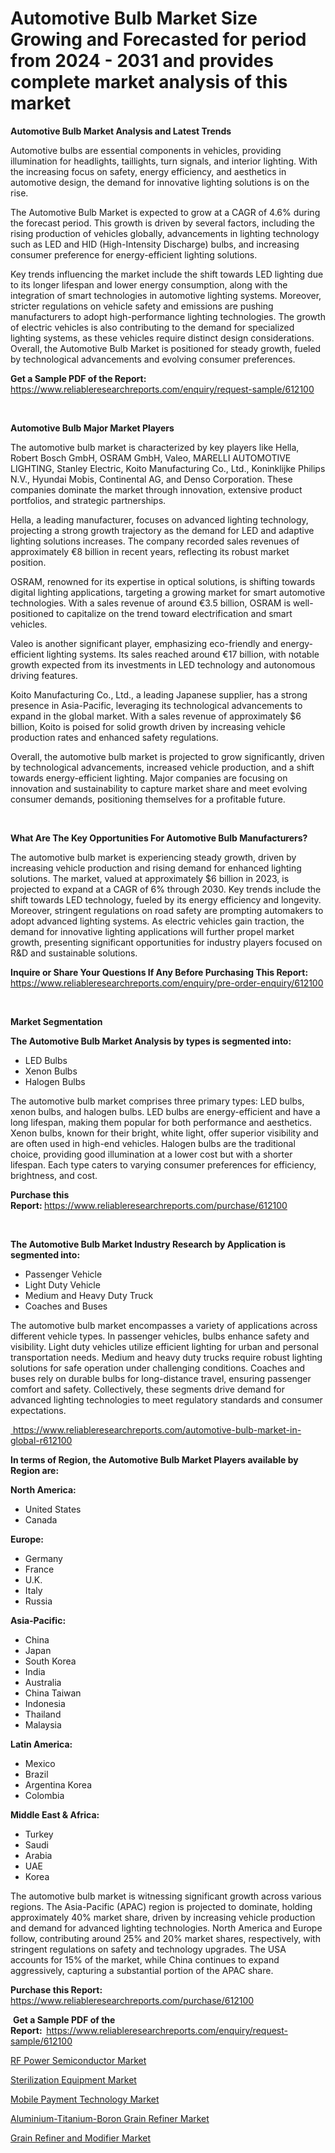 <p><h1>Automotive Bulb Market Size Growing and Forecasted for period from 2024 - 2031 and provides complete market analysis of this market</h1></p><p><strong>Automotive Bulb Market Analysis and Latest Trends</strong></p>
<p><p>Automotive bulbs are essential components in vehicles, providing illumination for headlights, taillights, turn signals, and interior lighting. With the increasing focus on safety, energy efficiency, and aesthetics in automotive design, the demand for innovative lighting solutions is on the rise. </p><p>The Automotive Bulb Market is expected to grow at a CAGR of 4.6% during the forecast period. This growth is driven by several factors, including the rising production of vehicles globally, advancements in lighting technology such as LED and HID (High-Intensity Discharge) bulbs, and increasing consumer preference for energy-efficient lighting solutions. </p><p>Key trends influencing the market include the shift towards LED lighting due to its longer lifespan and lower energy consumption, along with the integration of smart technologies in automotive lighting systems. Moreover, stricter regulations on vehicle safety and emissions are pushing manufacturers to adopt high-performance lighting technologies. The growth of electric vehicles is also contributing to the demand for specialized lighting systems, as these vehicles require distinct design considerations. Overall, the Automotive Bulb Market is positioned for steady growth, fueled by technological advancements and evolving consumer preferences.</p></p>
<p><strong>Get a Sample PDF of the Report:&nbsp;</strong> <a href="https://www.reliableresearchreports.com/enquiry/request-sample/612100?utm_campaign=16&utm_medium=2&utm_source=Github&utm_content=ia&utm_term=29092024&utm_id=automotive-bulb">https://www.reliableresearchreports.com/enquiry/request-sample/612100</a></p>
<p>&nbsp;</p>
<p><strong>Automotive Bulb Major Market Players</strong></p>
<p><p>The automotive bulb market is characterized by key players like Hella, Robert Bosch GmbH, OSRAM GmbH, Valeo, MARELLI AUTOMOTIVE LIGHTING, Stanley Electric, Koito Manufacturing Co., Ltd., Koninklijke Philips N.V., Hyundai Mobis, Continental AG, and Denso Corporation. These companies dominate the market through innovation, extensive product portfolios, and strategic partnerships.</p><p>Hella, a leading manufacturer, focuses on advanced lighting technology, projecting a strong growth trajectory as the demand for LED and adaptive lighting solutions increases. The company recorded sales revenues of approximately €8 billion in recent years, reflecting its robust market position.</p><p>OSRAM, renowned for its expertise in optical solutions, is shifting towards digital lighting applications, targeting a growing market for smart automotive technologies. With a sales revenue of around €3.5 billion, OSRAM is well-positioned to capitalize on the trend toward electrification and smart vehicles.</p><p>Valeo is another significant player, emphasizing eco-friendly and energy-efficient lighting systems. Its sales reached around €17 billion, with notable growth expected from its investments in LED technology and autonomous driving features.</p><p>Koito Manufacturing Co., Ltd., a leading Japanese supplier, has a strong presence in Asia-Pacific, leveraging its technological advancements to expand in the global market. With a sales revenue of approximately $6 billion, Koito is poised for solid growth driven by increasing vehicle production rates and enhanced safety regulations.</p><p>Overall, the automotive bulb market is projected to grow significantly, driven by technological advancements, increased vehicle production, and a shift towards energy-efficient lighting. Major companies are focusing on innovation and sustainability to capture market share and meet evolving consumer demands, positioning themselves for a profitable future.</p></p>
<p>&nbsp;</p>
<p><strong>What Are The Key Opportunities For Automotive Bulb Manufacturers?</strong></p>
<p><p>The automotive bulb market is experiencing steady growth, driven by increasing vehicle production and rising demand for enhanced lighting solutions. The market, valued at approximately $6 billion in 2023, is projected to expand at a CAGR of 6% through 2030. Key trends include the shift towards LED technology, fueled by its energy efficiency and longevity. Moreover, stringent regulations on road safety are prompting automakers to adopt advanced lighting systems. As electric vehicles gain traction, the demand for innovative lighting applications will further propel market growth, presenting significant opportunities for industry players focused on R&D and sustainable solutions.</p></p>
<p><strong>Inquire or Share Your Questions If Any Before Purchasing This Report:</strong> <a href="https://www.reliableresearchreports.com/enquiry/pre-order-enquiry/612100?utm_campaign=16&utm_medium=2&utm_source=Github&utm_content=ia&utm_term=29092024&utm_id=automotive-bulb">https://www.reliableresearchreports.com/enquiry/pre-order-enquiry/612100</a></p>
<p>&nbsp;</p>
<p><strong>Market Segmentation</strong></p>
<p><strong>The Automotive Bulb Market Analysis by types is segmented into:</strong></p>
<p><ul><li>LED Bulbs</li><li>Xenon Bulbs</li><li>Halogen Bulbs</li></ul></p>
<p><p>The automotive bulb market comprises three primary types: LED bulbs, xenon bulbs, and halogen bulbs. LED bulbs are energy-efficient and have a long lifespan, making them popular for both performance and aesthetics. Xenon bulbs, known for their bright, white light, offer superior visibility and are often used in high-end vehicles. Halogen bulbs are the traditional choice, providing good illumination at a lower cost but with a shorter lifespan. Each type caters to varying consumer preferences for efficiency, brightness, and cost.</p></p>
<p><strong>Purchase this Report:&nbsp;</strong><a href="https://www.reliableresearchreports.com/purchase/612100?utm_campaign=16&utm_medium=2&utm_source=Github&utm_content=ia&utm_term=29092024&utm_id=automotive-bulb">https://www.reliableresearchreports.com/purchase/612100</a></p>
<p>&nbsp;</p>
<p><strong>The Automotive Bulb Market Industry Research by Application is segmented into:</strong></p>
<p><ul><li>Passenger Vehicle</li><li>Light Duty Vehicle</li><li>Medium and Heavy Duty Truck</li><li>Coaches and Buses</li></ul></p>
<p><p>The automotive bulb market encompasses a variety of applications across different vehicle types. In passenger vehicles, bulbs enhance safety and visibility. Light duty vehicles utilize efficient lighting for urban and personal transportation needs. Medium and heavy duty trucks require robust lighting solutions for safe operation under challenging conditions. Coaches and buses rely on durable bulbs for long-distance travel, ensuring passenger comfort and safety. Collectively, these segments drive demand for advanced lighting technologies to meet regulatory standards and consumer expectations.</p></p>
<p><a href="https://www.reliableresearchreports.com/automotive-bulb-market-in-global-r612100?utm_campaign=16&utm_medium=2&utm_source=Github&utm_content=ia&utm_term=29092024&utm_id=automotive-bulb">&nbsp;https://www.reliableresearchreports.com/automotive-bulb-market-in-global-r612100</a></p>
<p><strong>In terms of Region, the Automotive Bulb Market Players available by Region are:</strong></p>
<p>
    <p> <strong> North America: </strong>
        <ul>
            <li>United States</li>
            <li>Canada</li>
        </ul>
        </p> 
    <p> <strong> Europe: </strong>
        <ul>
            <li>Germany</li>
            <li>France</li>
            <li>U.K.</li>
            <li>Italy</li>
            <li>Russia</li>
        </ul>
        </p> 
    <p> <strong> Asia-Pacific: </strong>
        <ul>
            <li>China</li>
            <li>Japan</li>
            <li>South Korea</li>
            <li>India</li>
            <li>Australia</li>
            <li>China Taiwan</li>
            <li>Indonesia</li>
            <li>Thailand</li>
            <li>Malaysia</li>
        </ul>
        </p> 
    <p> <strong> Latin America: </strong>
        <ul>
            <li>Mexico</li>
            <li>Brazil</li>
            <li>Argentina Korea</li>
            <li>Colombia</li>
        </ul>
        </p> 
    <p> <strong> Middle East & Africa: </strong>
        <ul>
            <li>Turkey</li>
            <li>Saudi</li>
            <li>Arabia</li>
            <li>UAE</li>
            <li>Korea</li>
        </ul>
    </p>
    </p>
<p><p>The automotive bulb market is witnessing significant growth across various regions. The Asia-Pacific (APAC) region is projected to dominate, holding approximately 40% market share, driven by increasing vehicle production and demand for advanced lighting technologies. North America and Europe follow, contributing around 25% and 20% market shares, respectively, with stringent regulations on safety and technology upgrades. The USA accounts for 15% of the market, while China continues to expand aggressively, capturing a substantial portion of the APAC share.</p></p>
<p><strong>Purchase this Report: </strong><a href="https://www.reliableresearchreports.com/purchase/612100?utm_campaign=16&utm_medium=2&utm_source=Github&utm_content=ia&utm_term=29092024&utm_id=automotive-bulb">https://www.reliableresearchreports.com/purchase/612100</a></p>
<p>&nbsp;<strong>Get a Sample PDF of the Report:&nbsp;&nbsp;</strong><a href="https://www.reliableresearchreports.com/enquiry/request-sample/612100?utm_campaign=16&utm_medium=2&utm_source=Github&utm_content=ia&utm_term=29092024&utm_id=automotive-bulb">https://www.reliableresearchreports.com/enquiry/request-sample/612100</a></p>
<p><strong></strong></p>
<p><p><a href="https://issuu.com/reportprime-2/docs/rf-power-semiconductor-market-size-_9ba9193bdf4a03?utm_campaign=16&utm_medium=2&utm_source=Github&utm_content=ia&utm_term=29092024&utm_id=automotive-bulb">RF Power Semiconductor Market</a></p><p><a href="https://www.linkedin.com/pulse/sterilization-equipment-market-trends-analysis-opportunities-kuy8c?utm_campaign=16&utm_medium=2&utm_source=Github&utm_content=ia&utm_term=29092024&utm_id=automotive-bulb">Sterilization Equipment Market</a></p><p><a href="https://www.linkedin.com/pulse/global-mobile-payment-technology-market-exploring-k46tf?utm_campaign=16&utm_medium=2&utm_source=Github&utm_content=ia&utm_term=29092024&utm_id=automotive-bulb">Mobile Payment Technology Market</a></p><p><a href="https://github.com/NathanCarter327/Market-Research-Report-List-1/blob/main/aluminium-titanium-boron-grain-refiner-market.md?utm_campaign=16&utm_medium=2&utm_source=Github&utm_content=ia&utm_term=29092024&utm_id=automotive-bulb">Aluminium-Titanium-Boron Grain Refiner Market</a></p><p><a href="https://github.com/JosephineMcguire65/Market-Research-Report-List-1/blob/main/grain-refiner-and-modifier-market.md?utm_campaign=16&utm_medium=2&utm_source=Github&utm_content=ia&utm_term=29092024&utm_id=automotive-bulb">Grain Refiner and Modifier Market</a></p></p>
